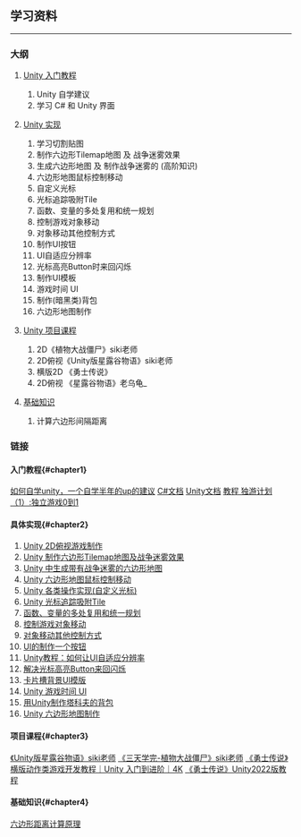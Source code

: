 ## 学习资料
***

### 大纲

1. [Unity 入门教程](#chapter1)
   1. Unity 自学建议
   2. 学习 C# 和 Unity 界面

2. [Unity 实现](#chapter1)
   1. 学习切割贴图
   2. 制作六边形Tilemap地图 及 战争迷雾效果
   3. 生成六边形地图 及 制作战争迷雾的 (高阶知识)
   4. 六边形地图鼠标控制移动
   5. 自定义光标
   6. 光标追踪吸附Tile
   7. 函数、变量的多处复用和统一规划
   8. 控制游戏对象移动
   9. 对象移动其他控制方式
   10.  制作UI按钮
   11.  UI自适应分辨率
   12.  光标高亮Button时来回闪烁
   13.  制作UI模板
   14. 游戏时间 UI
   15.  制作(暗黑类)背包
   16. 六边形地图制作

3. [Unity 项目课程](#chapter3)
   1. 2D《植物大战僵尸》siki老师
   2. 2D俯视《Unity版星露谷物语》siki老师
   3. 横版2D 《勇士传说》
   4. 2D俯视 《星露谷物语》老乌龟_

4. [基础知识](#chapter4)
   1. 计算六边形间隔距离

### 链接

#### 入门教程{#chapter1}
[如何自学unity，一个自学半年的up的建议](https://www.bilibili.com/video/BV1e7411u7Wk)
[C#文档](https://learn.microsoft.com/zh-cn/dotnet/csharp/)
[Unity文档](https://connect.unity.com/doc)
[教程 独游计划（1）:独立游戏0到1](https://learn.u3d.cn/tutorial/indie-game-0-1)


#### 具体实现{#chapter2}
1. [Unity 2D俯视游戏制作](https://www.bilibili.com/video/BV1XA4y1Q7pZ/)
2. [Unity 制作六边形Tilemap地图及战争迷雾效果](https://www.bilibili.com/video/BV1pJ411e7bL/)
3. [Unity 中生成带有战争迷雾的六边形地图](https://www.bilibili.com/video/BV1WamzY3E74/)
4. [Unity 六边形地图鼠标控制移动](ai/Unity%20六边形地图鼠标控制移动.md)
5. [Unity 各类操作实现(自定义光标)](https://www.bilibili.com/video/BV1DV2dYeEkG)
6. [Unity 光标追踪吸附Tile](ai/光标追踪吸附Tile.md)
7. [函数、变量的多处复用和统一规划](ai/多处复用_函数和变量如果统一规划.md)
8. [控制游戏对象移动](https://www.bilibili.com/video/BV1MDBXYPEst)
9. [对象移动其他控制方式](ai/对象移动其他控制方式.md)
10. [UI的制作一个按钮](https://www.bilibili.com/video/BV16o4y1w7U5/)
11. [Unity教程：如何让UI自适应分辨率](https://www.bilibili.com/video/BV1AFvTzFEbG/)
12. [解决光标高亮Button来回闪烁](ai/解决光标高亮Button来回闪烁.md)
13. [卡片槽背景Ul模版](https://www.bilibili.com/video/BV1hE421N7V1/?p=5&t=435)
14. [Unity 游戏时间 UI](https://www.bilibili.com/video/BV1NE421G7)
15. [用Unity制作塔科夫的背包](https://www.bilibili.com/video/BV1UW4y1t7q8/)
16. [Unity 六边形地图制作](https://www.bilibili.com/video/BV1v94y1t7C4/)


#### 项目课程{#chapter3}
[《Unity版星露谷物语》siki老师](https://www.bilibili.com/video/BV1MDBXYPEst/)
[《三天学完-植物大战僵尸》siki老师](https://www.bilibili.com/video/BV1hE421N7V1)
[《勇士传说》横版动作类游戏开发教程｜Unity 入门到进阶｜4K](https://www.bilibili.com/video/BV1zY411B7KH/)
[《勇士传说》Unity2022版教程](https://www.bilibili.com/video/BV1mL411o77x/)


#### 基础知识{#chapter4}
[六边形距离计算原理](https://www.redblobgames.com/grids/hexagons/)